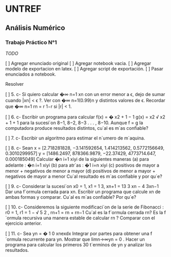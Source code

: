 # UNTREF
## Análisis Numérico
### Trabajo Práctico N°1

_TODO_

[ ] Agregar enunciado original
[ ] Agregar notebook vacia.
[ ] Agregar modelo de exportacion en latex.
[ ] Agregar script de exportación.
[ ] Pasar enunciados a notebook.

Resolver

[ ] 5. c- Si quiero calcular �∞
n=1 xn con un error menor a ϵ, dejo de sumar cuando |xn| < ϵ ?. Ver con
�∞
n=1(0.99)n y distintos valores de ϵ. Recordar que �∞
n=1 rn =
r
1−r si |r| < 1.

[ ] 6. c- Escribir un programa para calcular
f(x) =
�
x2 + 1 − 1
g(x) =
x2
√
x2 + 1 + 1
para la sucesi´on 8−1, 8−2, 8−3 . . . , 8−10. Aunque f = g la computadora produce resultados distintos,
cu´al es m´as confiable?

[ ] 7. c- Escribir un algoritmo para estimar el n´umero de m´aquina.

[ ] 8. c- Sean
x = [2.718281828, −3.141592654, 1.414213562, 0.5772156649, 0.3010299957]
y = [1486.2497, 878366.9879, −22.37429, 4773714.647, 0.000185049]
Calcular �n
i=1 xiyi de la siguientes maneras
(a) para adelante : �n
i=1 xiyi
(b) para atr´as : �1
i=n xiyi
(c) positivos de mayor a menor + negativos de menor a mayor
(d) positivos de menor a mayor + negativos de mayor a menor
Cu´al resultado es m´as confiable y por qu´e?

[ ] 9. c- Considerar la sucesi´on
x0 = 1, x1 = 1
3,
xn+1 = 13
3 xn − 4
3xn−1
Dar una f´ormula cerrada para xn. Escribir un programa que calcule xn de ambas formas y comparar.
Cu´al es m´as confiable? Por qu´e?

[ ] 10. c- Consideremos la siguiente modificaci´on de la serie de Fibonacci :
r0 = 1, r1 = 1 −
√
5
2
,
rn+1 = rn + rn−1
Cu´al es la f´ormula cerrada rn? Es la f´ormula recursiva una manera estable de calcular rn ? Comparar
con el ejercicio anterior.

[ ] 11. c- Sea
yn =
� 1
0
xnexdx
Integrar por partes para obtener una f´ormula recurrente para yn. Mostrar que limn→∞yn = 0 . Hacer
un programa para calcular los primeros 30 t´erminos de yn y analizar los resultados.
